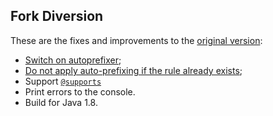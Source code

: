 ## Fork Diversion

These are the fixes and improvements to the [original version](https://github.com/google/closure-stylesheets/compare/master...artdecocode:master):

- [Switch on autoprefixer](https://github.com/google/closure-stylesheets/commit/ec28d2ab6bea4f8d5788b23c91ff285c6652cf54);
- [Do not apply auto-prefixing if the rule already exists](https://github.com/google/closure-stylesheets/commit/8a49266fb85ab9bb39b6a9ffdf50ca3b84704ef4);
- Support [`@supports`](https://github.com/google/closure-stylesheets/commit/b530d2d0aae57d164bac2a6ae8da97344919ffcd)
- Print errors to the console.
- Build for Java 1.8.